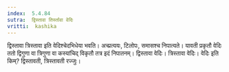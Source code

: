 ```yaml
---
index:  5.4.84
sutra:  द्विस्तावा तिर्स्तावा वेदिः
vritti:  kashika 
---
```


द्विस्तावा त्रिस्तावा इति वेदिश्चेदभिधेया भवति। अच्प्रत्ययः, टिलोपः, समासश्च निपात्यते। यावती प्रकृतौ वेदिः ततो द्विगुणा वा त्रिगुणा वा कस्यांचिद् विकृतौ तत्र इदं निपातनम्। द्विस्तावा वेदिः। त्रिस्तावा वेदिः। वेदिः इति किम्? द्विस्तावती, त्रिस्तावती रज्जुः।

